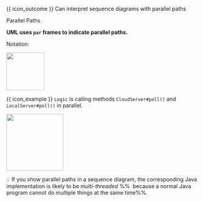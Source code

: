 <span id="prereqs"></span>

<span id="outcomes">{{ icon_outcome }} Can interpret sequence diagrams with parallel paths</span>

<span id="title">Parallel Paths</span>

<div id="body">

**UML uses `par` frames to indicate parallel paths.**

Notation:

<img src="{{baseUrl}}/uml/sequenceDiagrams/parallelPaths/images/notation.png" height="100" />
<p/>

<tip-box>

{{ icon_example }} `Logic` is calling methods `CloudServer#poll()` and `LocalServer#poll()` in parallel.

<img src="{{baseUrl}}/uml/sequenceDiagrams/parallelPaths/images/logicServerData.png" height="150" />
<p/>

<tip-box> 

:bulb: If you show parallel paths in a sequence diagram, the corresponding Java implementation is likely to be _multi-threaded_ %%&nbsp; because a normal Java program cannot do multiple things at the same time%%.

</tip-box>

</tip-box>

</div>

<div id="extras">
</div>